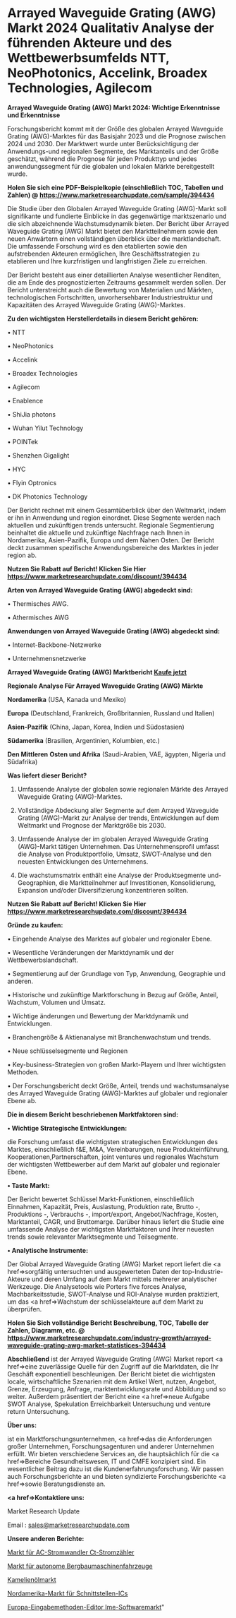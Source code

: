 # Arrayed Waveguide Grating (AWG) Markt 2024 Qualitativ Analyse der führenden Akteure und des Wettbewerbsumfelds NTT, NeoPhotonics, Accelink, Broadex Technologies, Agilecom

<strong>Arrayed Waveguide Grating (AWG) Markt 2024: Wichtige Erkenntnisse und Erkenntnisse</strong>

Forschungsbericht kommt mit der Größe des globalen Arrayed Waveguide Grating (AWG)-Marktes für das Basisjahr 2023 und die Prognose zwischen 2024 und 2030. Der Marktwert wurde unter Berücksichtigung der Anwendungs-und regionalen Segmente, des Marktanteils und der Größe geschätzt, während die Prognose für jeden Produkttyp und jedes anwendungssegment für die globalen und lokalen Märkte bereitgestellt wurde.

<strong>Holen Sie sich eine PDF-Beispielkopie (einschließlich TOC, Tabellen und Zahlen) @
</strong><strong><a href=https://www.marketresearchupdate.com/sample/394434><strong>https://www.marketresearchupdate.com/sample/394434</u></font></a></strong></strong>

Die Studie über den Globalen Arrayed Waveguide Grating (AWG)-Markt soll signifikante und fundierte Einblicke in das gegenwärtige marktszenario und die sich abzeichnende Wachstumsdynamik bieten. Der Bericht über Arrayed Waveguide Grating (AWG) Markt bietet den Marktteilnehmern sowie den neuen Anwärtern einen vollständigen überblick über die marktlandschaft. Die umfassende Forschung wird es den etablierten sowie den aufstrebenden Akteuren ermöglichen, Ihre Geschäftsstrategien zu etablieren und Ihre kurzfristigen und langfristigen Ziele zu erreichen.

Der Bericht besteht aus einer detaillierten Analyse wesentlicher Renditen, die am Ende des prognostizierten Zeitraums gesammelt werden sollen. Der Bericht unterstreicht auch die Bewertung von Materialien und Märkten, technologischen Fortschritten, unvorhersehbarer Industriestruktur und Kapazitäten des Arrayed Waveguide Grating (AWG)-Marktes.

<strong>Zu den wichtigsten Herstellerdetails in diesem Bericht gehören:</strong>

• NTT

• NeoPhotonics

• Accelink

• Broadex Technologies

• Agilecom

• Enablence

• ShiJia photons

• Wuhan Yilut Technology

• POINTek

• Shenzhen Gigalight

• HYC

• Flyin Optronics

• DK Photonics Technology

Der Bericht rechnet mit einem Gesamtüberblick über den Weltmarkt, indem er ihn in Anwendung und region einordnet. Diese Segmente werden nach aktuellen und zukünftigen trends untersucht. Regionale Segmentierung beinhaltet die aktuelle und zukünftige Nachfrage nach Ihnen in Nordamerika, Asien-Pazifik, Europa und dem Nahen Osten. Der Bericht deckt zusammen spezifische Anwendungsbereiche des Marktes in jeder region ab.

<strong>Nutzen Sie Rabatt auf Bericht! Klicken Sie Hier
</strong><strong><a href=https://www.marketresearchupdate.com/discount/394434>https://www.marketresearchupdate.com/discount/394434</b></u></font></strong></a>

<strong>Arten von Arrayed Waveguide Grating (AWG) abgedeckt sind:</strong>

• Thermisches AWG.

• Athermisches AWG

<strong>Anwendungen von Arrayed Waveguide Grating (AWG) abgedeckt sind:</strong>

• Internet-Backbone-Netzwerke

• Unternehmensnetzwerke

<strong>Arrayed Waveguide Grating (AWG) Marktbericht <a href=https://www.marketresearchupdate.com/buynow/394434>Kaufe jetzt</a></strong>

<strong>Regionale Analyse Für Arrayed Waveguide Grating (AWG) Märkte</strong>

<strong>Nordamerika</strong> (USA, Kanada und Mexiko)

<strong>Europa</strong> (Deutschland, Frankreich, Großbritannien, Russland und Italien)

<strong>Asien-Pazifik</strong> (China, Japan, Korea, Indien und Südostasien)

<strong>Südamerika</strong> (Brasilien, Argentinien, Kolumbien, etc.)

<strong>Den Mittleren</strong> <strong>Osten und Afrika</strong> (Saudi-Arabien, VAE, ägypten, Nigeria und Südafrika)

<strong>Was liefert dieser Bericht?</strong>

1. Umfassende Analyse der globalen sowie regionalen Märkte des Arrayed Waveguide Grating (AWG)-Marktes.

2. Vollständige Abdeckung aller Segmente auf dem Arrayed Waveguide Grating (AWG)-Markt zur Analyse der trends, Entwicklungen auf dem Weltmarkt und Prognose der Marktgröße bis 2030.

3. Umfassende Analyse der im globalen Arrayed Waveguide Grating (AWG)-Markt tätigen Unternehmen. Das Unternehmensprofil umfasst die Analyse von Produktportfolio, Umsatz, SWOT-Analyse und den neuesten Entwicklungen des Unternehmens.

4. Die wachstumsmatrix enthält eine Analyse der Produktsegmente und-Geographien, die Marktteilnehmer auf Investitionen, Konsolidierung, Expansion und/oder Diversifizierung konzentrieren sollten.

<strong>Nutzen Sie Rabatt auf Bericht! Klicken Sie Hier
</strong><strong><a href=https://www.marketresearchupdate.com/discount/394434>https://www.marketresearchupdate.com/discount/394434</b></u></font></strong></a>

<strong>Gründe zu kaufen:</strong>

• Eingehende Analyse des Marktes auf globaler und regionaler Ebene.

• Wesentliche Veränderungen der Marktdynamik und der Wettbewerbslandschaft.

• Segmentierung auf der Grundlage von Typ, Anwendung, Geographie und anderen.

• Historische und zukünftige Marktforschung in Bezug auf Größe, Anteil, Wachstum, Volumen und Umsatz.

• Wichtige änderungen und Bewertung der Marktdynamik und Entwicklungen.

• Branchengröße &amp; Aktienanalyse mit Branchenwachstum und trends.

• Neue schlüsselsegmente und Regionen

• Key-business-Strategien von großen Markt-Playern und Ihrer wichtigsten Methoden.

• Der Forschungsbericht deckt Größe, Anteil, trends und wachstumsanalyse des Arrayed Waveguide Grating (AWG)-Marktes auf globaler und regionaler Ebene ab.

<strong>Die in diesem Bericht beschriebenen Marktfaktoren sind:</strong>

<strong>• Wichtige Strategische Entwicklungen:</strong>

die Forschung umfasst die wichtigsten strategischen Entwicklungen des Marktes, einschließlich f&amp;E, M&amp;A, Vereinbarungen, neue Produkteinführung, Kooperationen,Partnerschaften, joint ventures und regionales Wachstum der wichtigsten Wettbewerber auf dem Markt auf globaler und regionaler Ebene.

<strong>• Taste Markt:</strong>

Der Bericht bewertet Schlüssel Markt-Funktionen, einschließlich Einnahmen, Kapazität, Preis, Auslastung, Produktion rate, Brutto -, Produktions -, Verbrauchs -, import/export, Angebot/Nachfrage, Kosten, Marktanteil, CAGR, und Bruttomarge. Darüber hinaus liefert die Studie eine umfassende Analyse der wichtigsten Marktfaktoren und Ihrer neuesten trends sowie relevanter Marktsegmente und Teilsegmente.

<strong>• Analytische Instrumente:</strong>

Der Global Arrayed Waveguide Grating (AWG) Market report liefert die <a href=>sorgf</a>ältig untersuchten und ausgewerteten Daten der top-Industrie-Akteure und deren Umfang auf dem Markt mittels mehrerer analytischer Werkzeuge. Die Analysetools wie Porters five forces Analyse, Machbarkeitsstudie, SWOT-Analyse und ROI-Analyse wurden praktiziert, um das <a href=>Wachstum</a> der schlüsselakteure auf dem Markt zu überprüfen.

<strong>Holen Sie Sich vollständige Bericht Beschreibung, TOC, Tabelle der Zahlen, Diagramm, etc. @ </strong><strong><a href=https://www.marketresearchupdate.com/industry-growth/arrayed-waveguide-grating-awg-market-statistices-394434>https://www.marketresearchupdate.com/industry-growth/arrayed-waveguide-grating-awg-market-statistices-394434</a></font></strong>

<strong>Abschließend</strong> ist der Arrayed Waveguide Grating (AWG) Market report <a href=>eine</a> zuverlässige Quelle für den Zugriff auf die Marktdaten, die Ihr Geschäft exponentiell beschleunigen. Der Bericht bietet die wichtigsten locale, wirtschaftliche Szenarien mit dem Artikel Wert, nutzen, Angebot, Grenze, Erzeugung, Anfrage, marktentwicklungsrate und Abbildung und so weiter. Außerdem präsentiert der Bericht eine <a href=>neue</a> Aufgabe SWOT Analyse, Spekulation Erreichbarkeit Untersuchung und venture return Untersuchung.

<strong>Über uns:</strong>

 ist ein Marktforschungsunternehmen, <a href=>das</a> die Anforderungen großer Unternehmen, Forschungsagenturen und anderer Unternehmen erfüllt. Wir bieten verschiedene Services an, die hauptsächlich für die <a href=>Bereiche</a> Gesundheitswesen, IT und CMFE konzipiert sind. Ein wesentlicher Beitrag dazu ist die Kundenerfahrungsforschung. Wir passen auch Forschungsberichte an und bieten syndizierte Forschungsberichte <a href=>sowie</a> Beratungsdienste an.

<strong><a href=>Kontaktiere uns:</a></strong>

Market Research Update

Email : sales@marketresearchupdate.com

<strong>Unsere anderen Berichte:</strong>

<a href=https://www.linkedin.com/pulse/ac-current-transformers-ct-electrical-meters-market-has>Markt für AC-Stromwandler Ct-Stromzähler</a>

<a href=https://www.linkedin.com/pulse/autonomous-mining-equipment-vehicles-market-outlooks-2023>Markt für autonome Bergbaumaschinenfahrzeuge</a>

<a href=https://www.linkedin.com/pulse/camellia-oil-market-outlooks-2023-size-players>Kamelienölmarkt</a>

<a href=https://www.linkedin.com/pulse/north-america-interface-ics-market-future-demand>Nordamerika-Markt für Schnittstellen-ICs</a>

<a href=https://www.linkedin.com/pulse/europe-input-method-editor-ime-software-market-2023-2030>Europa-Eingabemethoden-Editor Ime-Softwaremarkt</a>"
